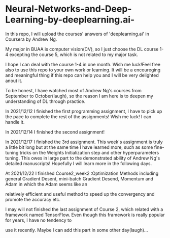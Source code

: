 # Neural-Networks-and-Deep-Learning-by-deeplearning.ai-
In this repo, I will upload the courses'  answers of 'deeplearning.ai' in Coursera by Andrew Ng.

My major in BUAA is computer vision(CV), so I just choose the DL course 1-4 excepting the course 5, which is not related to my major task. 

I hope I can deal with the course 1-4 in one month. Wish me luck!Feel free also to use this repo to your own work or learning. It will be a encoureging and meaningful thing if this repo can help you and I will be very delighted anout it.  

To be honest, I have watched most of Andrew Ng's courses from September to October(laugh), so the reason I am here is to deepen my understanding of DL through practice. 

In 2021/12/12 I finished the first programming assignment, I have to pick up the pace to complete the rest of the assignments! Wish me luck! I can handle it.

In 2021/12/14 I finished the second assignment!

In 2021/12/17 I finished the 3rd assignment. This week's assignment is truly a little bit long but at the same time I have learned more, such as some fine-tuning tricks on 
the Weights Initialization step and other hyperparameters tuning. This owes in large part to the demonstrated ability of Andrew Ng's detailed manuscripts! Hopefully I will 
learn more in the following days. 

At 2021/12/22 I finished Course2_week2 :Optimization Methods including general Gradient Desent, mini-batch Gradient Desend, Momentum and Adam in which the Adam seems like an

relatively efficient and useful method to speed up the convergency and promote the accuracy etc. 

I may will not finished the last assignment of Course 2, which related with a framework named TensorFlow. Even though this framework is really popular for years, I have no tendency to 

use it recently. Maybe I can add this part in some other day(laugh)...



